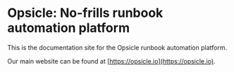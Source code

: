 # Opsicle: No-frills runbook automation platform

This is the documentation site for the Opsicle runbook automation platform.

Our main website can be found at [https://opsicle.io](https://opsicle.io).
